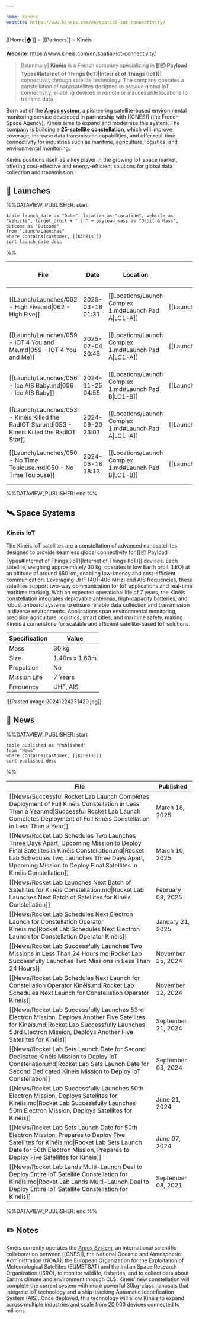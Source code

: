 ```yaml
---

name: Kinéis
website: https://www.kineis.com/en/spatial-iot-connectivity/
---
```

[[Home|🏠]] <span style="color: LightSlateGray">></span> [[Partners]] <span style="color: LightSlateGray">></span> Kinéis

**Website:** https://www.kineis.com/en/spatial-iot-connectivity/

>[!summary]
**Kinéis** is a French company specializing in **[[📦 Payload Types#Internet of Things (IoT)|Internet of Things (IoT)]]** connectivity through satellite technology. The company operates a constellation of nanosatellites designed to provide global IoT connectivity, enabling devices in remote or inaccessible locations to transmit data. 
>
Born out of the **[Argos system](https://en.wikipedia.org/wiki/Argos_(satellite_system))**, a pioneering satellite-based environmental monitoring service developed in partnership with [[CNES]] (the French Space Agency), Kinéis aims to expand and modernize this system. The company is building a **25-satellite constellation**, which will improve coverage, increase data transmission capabilities, and offer real-time connectivity for industries such as maritime, agriculture, logistics, and environmental monitoring.
>
Kinéis positions itself as a key player in the growing IoT space market, offering cost-effective and energy-efficient solutions for global data collection and transmission.

## 🚀 Launches

%%DATAVIEW_PUBLISHER: start
```
table launch_date as "Date", location as "Location", vehicle as "Vehicle", target_orbit + " | " + payload_mass as "Orbit & Mass", outcome as "Outcome"
from "Launch/Launches"
where contains(customer, [[Kinéis]])
sort launch_date desc
```
%%

| File                                                                                            | Date             | Location                                              | Vehicle                          | Orbit & Mass            | Outcome   |
| ----------------------------------------------------------------------------------------------- | ---------------- | ----------------------------------------------------- | -------------------------------- | ----------------------- | --------- |
| [[Launch/Launches/062 - High Five.md\|062 - High Five]]                                         | 2025-03-18 01:31 | [[Locations/Launch Complex 1.md#Launch Pad A\|LC1-A]] | [[Launch/Electron.md\|Electron]] | 643 km \| 97° \| 150 kg | ✅ Success |
| [[Launch/Launches/059 - IOT 4 You and Me.md\|059 - IOT 4 You and Me]]                           | 2025-02-04 20:43 | [[Locations/Launch Complex 1.md#Launch Pad A\|LC1-A]] | [[Launch/Electron.md\|Electron]] | 643 km \| 97° \| 150 kg | ✅ Success |
| [[Launch/Launches/056 - Ice AIS Baby.md\|056 - Ice AIS Baby]]                                   | 2024-11-25 04:55 | [[Locations/Launch Complex 1.md#Launch Pad B\|LC1-B]] | [[Launch/Electron.md\|Electron]] | 643 km \| 97° \| 150 kg | ✅ Success |
| [[Launch/Launches/053 - Kinéis Killed the RadIOT Star.md\|053 - Kinéis Killed the RadIOT Star]] | 2024-09-20 23:01 | [[Locations/Launch Complex 1.md#Launch Pad A\|LC1-A]] | [[Launch/Electron.md\|Electron]] | 643 km \| 98° \| 150 kg | ✅ Success |
| [[Launch/Launches/050 - No Time Toulouse.md\|050 - No Time Toulouse]]                           | 2024-06-18 18:13 | [[Locations/Launch Complex 1.md#Launch Pad B\|LC1-B]] | [[Launch/Electron.md\|Electron]] | 635 km \| 98° \| 150 kg | ✅ Success |

%%DATAVIEW_PUBLISHER: end %%

## 🛰️ Space Systems

### Kinéis IoT

The Kinéis IoT satellites are a constellation of advanced nanosatellites designed to provide seamless global connectivity for [[📦 Payload Types#Internet of Things (IoT)|Internet of Things (IoT)]] devices. Each satellite, weighing approximately 30 kg, operates in low Earth orbit (LEO) at an altitude of around 650 km, enabling low-latency and cost-efficient communication. Leveraging UHF (401-406 MHz) and AIS frequencies, these satellites support two-way communication for IoT applications and real-time maritime tracking. With an expected operational life of 7 years, the Kinéis constellation integrates deployable antennas, high-capacity batteries, and robust onboard systems to ensure reliable data collection and transmission in diverse environments. Applications span environmental monitoring, precision agriculture, logistics, smart cities, and maritime safety, making Kinéis a cornerstone for scalable and efficient satellite-based IoT solutions.

| Specification | Value         |
| ------------- | ------------- |
| Mass          | 30 kg         |
| Size          | 1.40m x 1.60m |
| Propulsion    | No            |
| Mission Life  | 7 Years       |
| Frequency     | UHF, AIS      |

![[Pasted image 20241224231429.jpg]]

## 📰 News
%%DATAVIEW_PUBLISHER: start
```
table published as "Published"
from "News"
where contains(customer, [[Kinéis]])
sort published desc
```
%%

| File                                                                                                                                                                                                                                                         | Published          |
| ------------------------------------------------------------------------------------------------------------------------------------------------------------------------------------------------------------------------------------------------------------ | ------------------ |
| [[News/Successful Rocket Lab Launch Completes Deployment of Full Kinéis Constellation in Less Than a Year.md\|Successful Rocket Lab Launch Completes Deployment of Full Kinéis Constellation in Less Than a Year]]                                           | March 18, 2025     |
| [[News/Rocket Lab Schedules Two Launches Three Days Apart, Upcoming Mission to Deploy Final Satellites in Kinéis Constellation.md\|Rocket Lab Schedules Two Launches Three Days Apart, Upcoming Mission to Deploy Final Satellites in Kinéis Constellation]] | March 10, 2025     |
| [[News/Rocket Lab Launches Next Batch of Satellites for Kinéis Constellation.md\|Rocket Lab Launches Next Batch of Satellites for Kinéis Constellation]]                                                                                                     | February 08, 2025  |
| [[News/Rocket Lab Schedules Next Electron Launch for Constellation Operator Kinéis.md\|Rocket Lab Schedules Next Electron Launch for Constellation Operator Kinéis]]                                                                                         | January 21, 2025   |
| [[News/Rocket Lab Successfully Launches Two Missions in Less Than 24 Hours.md\|Rocket Lab Successfully Launches Two Missions in Less Than 24 Hours]]                                                                                                         | November 25, 2024  |
| [[News/Rocket Lab Schedules Next Launch for Constellation Operator Kinéis.md\|Rocket Lab Schedules Next Launch for Constellation Operator Kinéis]]                                                                                                           | November 12, 2024  |
| [[News/Rocket Lab Successfully Launches 53rd Electron Mission, Deploys Another Five Satellites for Kinéis.md\|Rocket Lab Successfully Launches 53rd Electron Mission, Deploys Another Five Satellites for Kinéis]]                                           | September 21, 2024 |
| [[News/Rocket Lab Sets Launch Date for Second Dedicated Kinéis Mission to Deploy IoT Constellation.md\|Rocket Lab Sets Launch Date for Second Dedicated Kinéis Mission to Deploy IoT Constellation]]                                                         | September 03, 2024 |
| [[News/Rocket Lab Successfully Launches 50th Electron Mission, Deploys Satellites for Kinéis.md\|Rocket Lab Successfully Launches 50th Electron Mission, Deploys Satellites for Kinéis]]                                                                     | June 21, 2024      |
| [[News/Rocket Lab Sets Launch Date for 50th Electron Mission, Prepares to Deploy Five Satellites for Kinéis.md\|Rocket Lab Sets Launch Date for 50th Electron Mission, Prepares to Deploy Five Satellites for Kinéis]]                                       | June 07, 2024      |
| [[News/Rocket Lab Lands Multi-Launch Deal to Deploy Entire IoT Satellite Constellation for Kinéis.md\|Rocket Lab Lands Multi-Launch Deal to Deploy Entire IoT Satellite Constellation for Kinéis]]                                                           | September 08, 2021 |

%%DATAVIEW_PUBLISHER: end %%
## ✏️ Notes

Kinéis currently operates the [Argos System](https://en.wikipedia.org/wiki/Argos_(satellite_system)), an international scientific collaboration between [[CNES]], the National Oceanic and Atmospheric Administration (NOAA), the European Organization for the Exploitation of Meteorological Satellites (EUMETSAT) and the Indian Space Research Organization (ISRO), to monitor wildlife, fisheries, and to collect data about Earth’s climate and environment through CLS. Kinéis’ new constellation will complete the current system with more powerful 30kg-class nanosats that integrate IoT technology and a ship-tracking Automatic Identification System (AIS). Once deployed, this technology will allow Kinéis to expand across multiple industries and scale from 20,000 devices connected to millions.